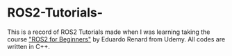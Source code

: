 # ROS2-Tutorials-
This is a record of ROS2 Tutorials made when I was learning taking the course ["ROS2 for Beginners"](https://www.udemy.com/course/ros2-for-beginners/?referralCode=18C75F99C1A868F0A7AB) by Eduardo Renard from Udemy. All codes are written in C++. 


